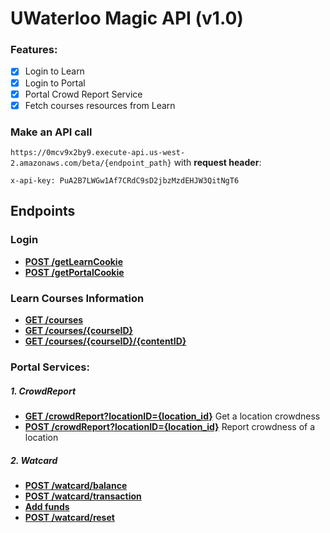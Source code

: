 # UWaterloo Magic API (v1.0)
### Features:
- [x] Login to Learn
- [x] Login to Portal
- [x] Portal Crowd Report Service
- [x] Fetch courses resources from Learn

### Make an API call
`
https://0mcv9x2by9.execute-api.us-west-2.amazonaws.com/beta/{endpoint_path}
`
with __request header__:

`x-api-key: PuA2B7LWGw1Af7CRdC9sD2jbzMzdEHJW3QitNgT6`

## Endpoints
### Login
- [__POST /getLearnCookie__](login/login.md)
- [__POST /getPortalCookie__](login/login.md)

### Learn Courses Information
- [__GET /courses__](courses/courses.md)
- [__GET /courses/{courseID}__](courses/course_id.md)
- [__GET /courses/{courseID}/{contentID}__](courses/content_id.md)

### Portal Services:
##### 1. CrowdReport
- [__GET /crowdReport?locationID={location_id}__](crowd_report/crowd_report.md#1-get-a-location-crowdness) Get a location crowdness
- [__POST /crowdReport?locationID={location_id}__](crowd_report/crowd_report.md#2-update-the-crowdness-of-a-location) Report crowdness of a location

##### 2. Watcard
- [__POST /watcard/balance__](watcard/watcard.md#1-check-balance)
- [__POST /watcard/transaction__](watcard/watcard.md#2-view-transaction-history)
- [__Add funds__](watcard/watcard.md#3-add-funds)
- [__POST /watcard/reset__](watcard/watcard.md#4-reset-pin)
